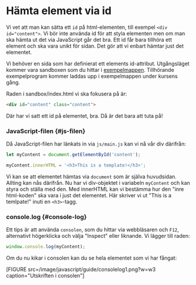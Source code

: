 ---
...
Hämta element via id
==================================

Vi vet att man kan sätta ett `id` på html-elementen, till exempel `<div id="content">`. Vi bör inte använda id för att styla elementen men om man ska hämta ut det via JavaScript går det bra. Ett id får bara tillhöra ett element och ska vara unikt för sidan. Det gör att vi enbart hämtar just det elementet.

Vi behöver en sida som har definierat ett elements id-attribut. Utgångsläget kommer vara sandboxen som du hittar i [exempelmappen](https://github.com/dbwebb-se/javascript1/tree/master/example/sandbox). Tillhörande exempelprogram kommer laddas upp i exempelmappen under kursens gång.

Raden i sandbox/index.html vi ska fokusera på är:

```html
<div id="content" class="content">
```

Där har vi satt ett id på elementet, bra. Då är det bara att tuta på!



### JavaScript-filen {#js-filen}

Då JavaScript-filen har länkats in via `js/main.js` kan vi nå vår div därifrån:

```javascript
let myContent = document.getElementById('content');

myContent.innerHTML = '<h3>This is a template!</h3>';
```

Vi kan se att elementet hämtas via `document` som är själva huvudsidan. Allting kan nås därifrån. Nu har vi div-objektet i variabeln `myContent` och kan styra och ställa med den. Med innerHTML kan vi bestämma hur den "inre html-koden" ska vara i just det elementet. Här skriver vi ut "This is a temlpate!" inuti en `<h3>`-tagg.



### console.log {#console-log}

Ett tips är att använda `consolen`, som du hittar via webbläsaren och `F12`, alternativt högerklicka och välja "Inspect" eller liknande. Vi lägger till raden:

```javascript
window.console.log(myContent);
```

Om du nu kikar i consolen kan du se hela elementet som vi har fångat:

[FIGURE src=/image/javascript/guide/consolelog1.png?w=w3 caption="Utskriften i consolen"]
